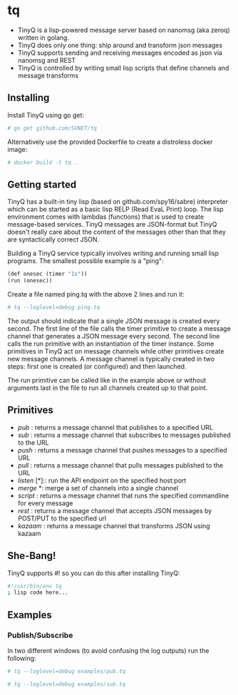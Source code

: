 # tq

- TinyQ is a lisp-powered message server based on nanomsg (aka zeroq) written in golang.
- TinyQ does only one thing: ship around and transform json messages
- TinyQ supports sending and receiving messages encoded as json via nanomsg and REST
- TinyQ is controlled by writing small lisp scripts that define channels and message transforms

## Installing

Install TinyQ using go get:

```bash
# go get github.com/SUNET/tq
```

Alternatively use the provided Dockerfile to create a distroless docker image:

```bash
# docker build -t tq .
```


## Getting started

TinyQ has a built-in tiny lisp (based on github.com/spy16/sabre) interpreter which can be started as a basic lisp RELP (Read EvaL Print) loop. The lisp environment comes with lambdas (functions) that is used to create message-based services. TinyQ messages are JSON-format but TinyQ doesn't really care about the content of the messages other than that they are syntactically correct JSON.

Building a TinyQ service typically involves writing and running small lisp programs. The smallest possible example is a "ping":

```lisp
(def onesec (timer "1s"))
(run (onesec))
```

Create a file named ping.tq with the above 2 lines and run it:

```bash
# tq --loglevel=debug ping.tq
```

The output should indicate that a single JSON message is created every second. The first line of the file calls the timer primitive to create a message channel that generates a JSON message every second. The second line calls the run primitive with an instantiation of the timer instance. Some primitives in TinyQ act on message channels while other primitives create new message channels. A message channel is typically created in two steps: first one is created (or configured) and then launched. 

The run primitive can be called like in the example above or without arguments last in the file to run all channels created up to that point.

## Primitives

- *pub* <url>: returns a message channel that publishes to a specified URL
- *sub* <url>: returns a message channel that subscribes to messages published to the URL
- *push* <url>: returns a message channel that pushes messages to a specified URL
- *pull* <url>: returns a message channel that pulls messages published to the URL
- *listen* [<host>\*]:<port>: run the API endpoint on the specified host:port
- *merge* <channel>\*: merge a set of channels into a single channel
- *script* <cmdline>: returns a message channel that runs the specified commandline for every message
- *rest* <url>: returns a message channel that accepts JSON messages by POST/PUT to the specified url
- *kazaam* <spec>: returns a message channel that transforms JSON using kazaam

## She-Bang!

TinyQ supports #! so you can do this after installing TinyQ:

```bash
#!/usr/bin/env tq
; lisp code here...
```

## Examples

### Publish/Subscribe

In two different windows (to avoid confusing the log outputs) run the following:

```bash
# tq --loglevel=debug examples/pub.tq
```

```bash
# tq --loglevel=debug examples/sub.tq
```

